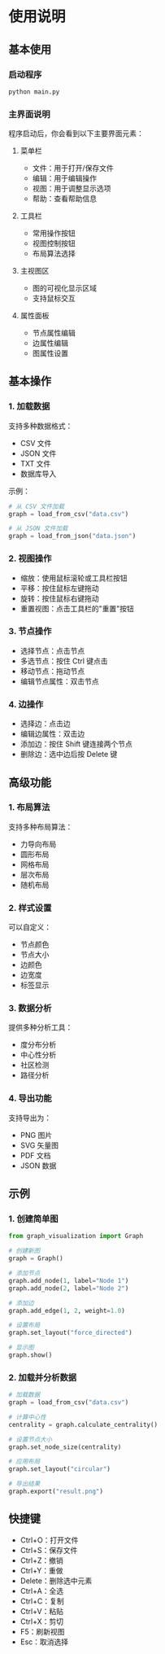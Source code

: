 # 使用说明

## 基本使用

### 启动程序

```bash
python main.py
```

### 主界面说明

程序启动后，你会看到以下主要界面元素：

1. 菜单栏
   - 文件：用于打开/保存文件
   - 编辑：用于编辑操作
   - 视图：用于调整显示选项
   - 帮助：查看帮助信息

2. 工具栏
   - 常用操作按钮
   - 视图控制按钮
   - 布局算法选择

3. 主视图区
   - 图的可视化显示区域
   - 支持鼠标交互

4. 属性面板
   - 节点属性编辑
   - 边属性编辑
   - 图属性设置

## 基本操作

### 1. 加载数据

支持多种数据格式：

- CSV 文件
- JSON 文件
- TXT 文件
- 数据库导入

示例：
```python
# 从 CSV 文件加载
graph = load_from_csv("data.csv")

# 从 JSON 文件加载
graph = load_from_json("data.json")
```

### 2. 视图操作

- 缩放：使用鼠标滚轮或工具栏按钮
- 平移：按住鼠标左键拖动
- 旋转：按住鼠标右键拖动
- 重置视图：点击工具栏的"重置"按钮

### 3. 节点操作

- 选择节点：点击节点
- 多选节点：按住 Ctrl 键点击
- 移动节点：拖动节点
- 编辑节点属性：双击节点

### 4. 边操作

- 选择边：点击边
- 编辑边属性：双击边
- 添加边：按住 Shift 键连接两个节点
- 删除边：选中边后按 Delete 键

## 高级功能

### 1. 布局算法

支持多种布局算法：

- 力导向布局
- 圆形布局
- 网格布局
- 层次布局
- 随机布局

### 2. 样式设置

可以自定义：

- 节点颜色
- 节点大小
- 边颜色
- 边宽度
- 标签显示

### 3. 数据分析

提供多种分析工具：

- 度分布分析
- 中心性分析
- 社区检测
- 路径分析

### 4. 导出功能

支持导出为：

- PNG 图片
- SVG 矢量图
- PDF 文档
- JSON 数据

## 示例

### 1. 创建简单图

```python
from graph_visualization import Graph

# 创建新图
graph = Graph()

# 添加节点
graph.add_node(1, label="Node 1")
graph.add_node(2, label="Node 2")

# 添加边
graph.add_edge(1, 2, weight=1.0)

# 设置布局
graph.set_layout("force_directed")

# 显示图
graph.show()
```

### 2. 加载并分析数据

```python
# 加载数据
graph = load_from_csv("data.csv")

# 计算中心性
centrality = graph.calculate_centrality()

# 设置节点大小
graph.set_node_size(centrality)

# 应用布局
graph.set_layout("circular")

# 导出结果
graph.export("result.png")
```

## 快捷键

- Ctrl+O：打开文件
- Ctrl+S：保存文件
- Ctrl+Z：撤销
- Ctrl+Y：重做
- Delete：删除选中元素
- Ctrl+A：全选
- Ctrl+C：复制
- Ctrl+V：粘贴
- Ctrl+X：剪切
- F5：刷新视图
- Esc：取消选择 